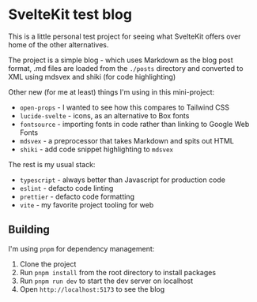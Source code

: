 # SvelteKit test blog

This is a little personal test project for seeing what SvelteKit offers over home of the other alternatives.

The project is a simple blog - which uses Markdown as the blog post format, .md files are loaded from the `./posts` 
directory and converted to XML using mdsvex and shiki (for code highlighting)

Other new (for me at least) things I'm using in this mini-project:
* `open-props` - I wanted to see how this compares to Tailwind CSS
* `lucide-svelte` - icons, as an alternative to Box fonts
* `fontsource` - importing fonts in code rather than linking to Google Web Fonts
* `mdsvex` - a preprocessor that takes Markdown and spits out HTML
* `shiki` - add code snippet highlighting to `mdsvex`

The rest is my usual stack:
* `typescript` - always better than Javascript for production code
* `eslint` - defacto code linting
* `prettier` - defacto code formatting
* `vite` - my favorite project tooling for web

## Building
I'm using `pnpm` for dependency management:
1. Clone the project
2. Run `pnpm install` from the root directory to install packages
3. Run `pnpm run dev` to start the dev server on localhost
4. Open `http://localhost:5173` to see the blog